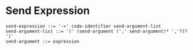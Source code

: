 # Send Expression

```ebnf
send-expression ::= '->' code-identifier send-argument-list
send-argument-list ::= '(' (send-argument (',' send-argument)* ','?)? ')'
send-argument ::= expression
```
